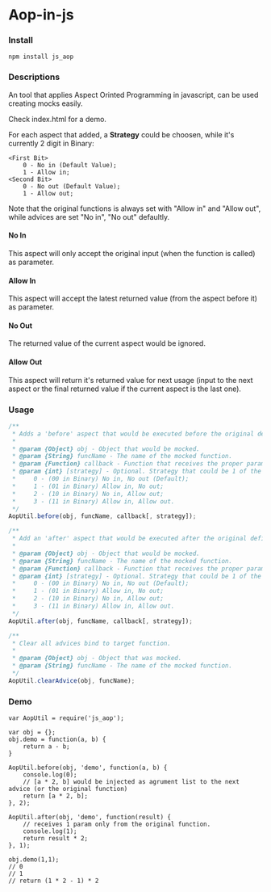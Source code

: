 Aop-in-js
=========
### Install
    npm install js_aop
### Descriptions
An tool that applies Aspect Orinted Programming in javascript, can be used creating mocks easily.

Check index.html for a demo.

For each aspect that added, a <b>Strategy</b> could be choosen, while it's currently 2 digit in Binary:

    <First Bit> 
        0 - No in (Default Value);
        1 - Allow in;
    <Second Bit> 
        0 - No out (Default Value);
        1 - Allow out;

Note that the original functions is always set with "Allow in" and "Allow out", while advices are set "No in", "No out" defaultly.

#### No In

This aspect will only accept the original input (when the function is called) as parameter.

#### Allow In

This aspect will accept the latest returned value (from the aspect before it) as parameter.

#### No Out

The returned value of the current aspect would be ignored.

#### Allow Out

This aspect will return it's returned value for next usage (input to the next aspect or the final returned value if the current aspect is the last one).

### Usage


```js
/**
 * Adds a 'before' aspect that would be executed before the original defined function body applied.
 *
 * @param {Object} obj - Object that would be mocked.
 * @param {String} funcName - The name of the mocked function.
 * @param {Function} callback - Function that receives the proper params as input, while the arguments received depends on strategy used.
 * @param {int} [strategy] - Optional. Strategy that could be 1 of the 5 types:
 *     0 - (00 in Binary) No in, No out (Default);
 *     1 - (01 in Binary) Allow in, No out;
 *     2 - (10 in Binary) No in, Allow out;
 *     3 - (11 in Binary) Allow in, Allow out.
 */
AopUtil.before(obj, funcName, callback[, strategy]);

/**
 * Add an 'after' aspect that would be executed after the original defined function body applied.
 *
 * @param {Object} obj - Object that would be mocked.
 * @param {String} funcName - The name of the mocked function.
 * @param {Function} callback - Function that receives the proper params as input, while the arguments received depends on strategy used.
 * @param {int} [strategy] - Optional. Strategy that could be 1 of the 5 types:
 *     0 - (00 in Binary) No in, No out (Default);
 *     1 - (01 in Binary) Allow in, No out;
 *     2 - (10 in Binary) No in, Allow out;
 *     3 - (11 in Binary) Allow in, Allow out.
 */
AopUtil.after(obj, funcName, callback[, strategy]);

/**
 * Clear all advices bind to target function.
 *
 * @param {Object} obj - Object that was mocked.
 * @param {String} funcName - The name of the mocked function.
 */
AopUtil.clearAdvice(obj, funcName);
```

### Demo
```
var AopUtil = require('js_aop');

var obj = {};
obj.demo = function(a, b) {
    return a - b;
}

AopUtil.before(obj, 'demo', function(a, b) {
    console.log(0);
    // [a * 2, b] would be injected as agrument list to the next advice (or the original function)
    return [a * 2, b];
}, 2);

AopUtil.after(obj, 'demo', function(result) {
    // receives 1 param only from the original function.
    console.log(1);
    return result * 2;
}, 1);

obj.demo(1,1);
// 0
// 1
// return (1 * 2 - 1) * 2
```